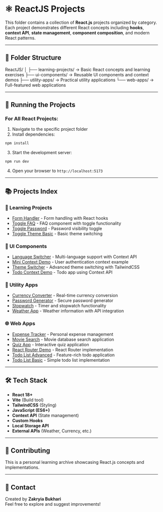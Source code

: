 # ⚛️ ReactJS Projects

This folder contains a collection of **React.js** projects organized by category. Each project demonstrates different React concepts including **hooks**, **context API**, **state management**, **component composition**, and modern React patterns.

---

## 📁 Folder Structure

ReactJS/
│
├── learning-projects/ → Basic React concepts and learning exercises
├── ui-components/ → Reusable UI components and context demos
├── utility-apps/ → Practical utility applications
└── web-apps/ → Full-featured web applications

---

## 🚀 Running the Projects

### For All React Projects:
1. Navigate to the specific project folder
2. Install dependencies:
```bash
npm install
```
3. Start the development server:
```bash
npm run dev
```
4. Open your browser to `http://localhost:5173`

---

## 📚 Projects Index

### 📖 Learning Projects
- [Form Handler](learning-projects/form-handler) - Form handling with React hooks
- [Toggle FAQ](learning-projects/toggle-faq) - FAQ component with toggle functionality
- [Toggle Password](learning-projects/toggle-password) - Password visibility toggle
- [Toggle Theme Basic](learning-projects/toggle-theme-basic) - Basic theme switching

### 🎨 UI Components
- [Language Switcher](ui-components/language-switcher) - Multi-language support with Context API
- [Mini Context Demo](ui-components/mini-context-demo) - User authentication context example
- [Theme Switcher](ui-components/theme-switcher) - Advanced theme switching with TailwindCSS
- [Todo Context Demo](ui-components/todo-context-demo) - Todo app using Context API

### 🔧 Utility Apps
- [Currency Converter](utility-apps/currency-converter) - Real-time currency conversion
- [Password Generator](utility-apps/password-generator) - Secure password generator
- [Stopwatch](utility-apps/stopwatch) - Timer and stopwatch functionality
- [Weather App](utility-apps/weather-app) - Weather information with API integration

### 🌐 Web Apps
- [Expense Tracker](web-apps/expense-tracker) - Personal expense management
- [Movie Search](web-apps/movie-search) - Movie database search application
- [Quiz App](web-apps/quiz-app) - Interactive quiz application
- [React Router Demo](web-apps/react-router-demo) - React Router implementation
- [Todo List Advanced](web-apps/todo-list-advanced) - Feature-rich todo application
- [Todo List Basic](web-apps/todo-list-basic) - Simple todo list implementation

---

## 🛠️ Tech Stack

- **React 18+**
- **Vite** (Build tool)
- **TailwindCSS** (Styling)
- **JavaScript (ES6+)**
- **Context API** (State management)
- **Custom Hooks**
- **Local Storage API**
- **External APIs** (Weather, Currency, etc.)

---

## 📌 Contributing

This is a personal learning archive showcasing React.js concepts and implementations.

---

## 📧 Contact

Created by **Zakryia Bukhari**  
Feel free to explore and suggest improvements!